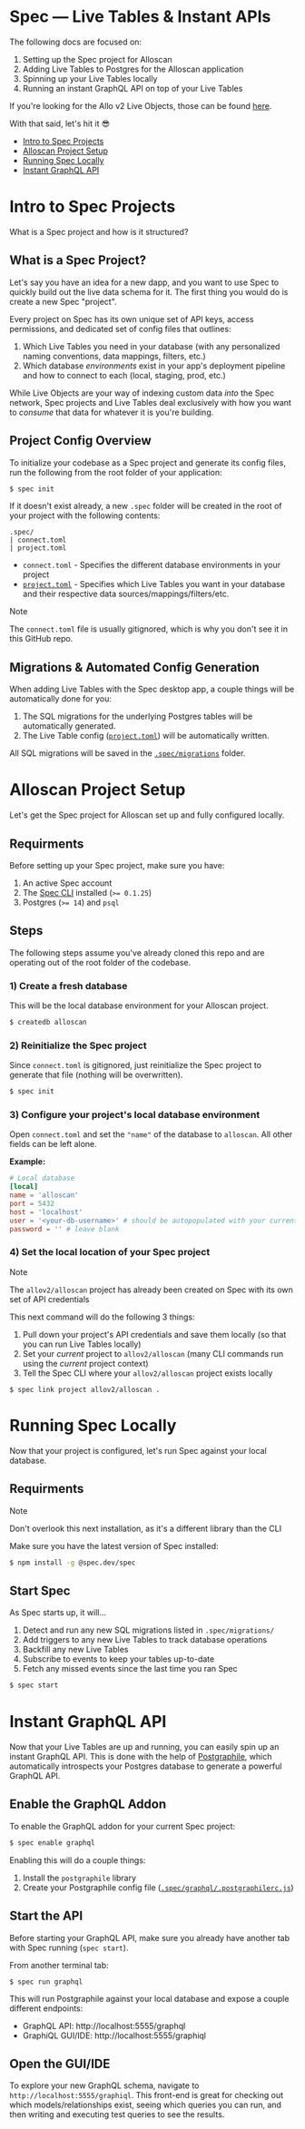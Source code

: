# Spec — Live Tables & Instant APIs

The following docs are focused on:

1. Setting up the Spec project for Alloscan
2. Adding Live Tables to Postgres for the Alloscan application
3. Spinning up your Live Tables locally
4. Running an instant GraphQL API on top of your Live Tables

If you're looking for the Allo v2 Live Objects, those can be found [here](https://github.com/allo-protocol/allo-v2-spec).

With that said, let's hit it 😎

* [Intro to Spec Projects](#intro-to-spec-projects)
* [Alloscan Project Setup](#alloscan-project-setup)
* [Running Spec Locally](#running-spec-locally)
* [Instant GraphQL API](#instant-graphql-api)

# Intro to Spec Projects

What is a Spec project and how is it structured?

## What is a Spec Project?

Let's say you have an idea for a new dapp, and you want to use Spec to quickly build out the live data schema for it. The first thing you would do is create a new Spec "project". 

Every project on Spec has its own unique set of API keys, access permissions, and dedicated set of config files that outlines:

1. Which Live Tables you need in your database (with any personalized naming conventions, data mappings, filters, etc.)
2. Which database _environments_ exist in your app's deployment pipeline and how to connect to each (local, staging, prod, etc.)

While Live Objects are your way of indexing custom data _into_ the Spec network, Spec projects and Live Tables deal exclusively with how you want to _consume_ that data for whatever it is you're building.

## Project Config Overview

To initialize your codebase as a Spec project and generate its config files, run the following from the root folder of your application:

```bash
$ spec init
```

If it doesn't exist already, a new `.spec` folder will be created in the root of your project with the following contents:

```
.spec/
| connect.toml
| project.toml
```

* `connect.toml` - Specifies the different database environments in your project
* [`project.toml`](/.spec/project.toml) - Specifies which Live Tables you want in your database and their respective data sources/mappings/filters/etc.

> [!NOTE]
> The `connect.toml` file is usually gitignored, which is why you don't see it in this GitHub repo.

## Migrations & Automated Config Generation

When adding Live Tables with the Spec desktop app, a couple things will be automatically done for you:

1. The SQL migrations for the underlying Postgres tables will be automatically generated.
2. The Live Table config ([`project.toml`](/.spec/project.toml)) will be automatically written.

All SQL migrations will be saved in the [`.spec/migrations`](/.spec/migrations/) folder.

# Alloscan Project Setup

Let's get the Spec project for Alloscan set up and fully configured locally.

## Requirments

Before setting up your Spec project, make sure you have:

1. An active Spec account
2. The [Spec CLI](https://github.com/spec-dev/allo/blob/master/guides/CLI-Setup.md) installed (`>= 0.1.25`)
3. Postgres (`>= 14`) and `psql`

## Steps

The following steps assume you've already cloned this repo and are operating out of the root folder of the codebase.

### 1) Create a fresh database

This will be the local database environment for your Alloscan project.

```bash
$ createdb alloscan
```

### 2) Reinitialize the Spec project

Since `connect.toml` is gitignored, just reinitialize the Spec project to generate that file (nothing will be overwritten).

```bash
$ spec init
```

### 3) Configure your project's local database environment

Open `connect.toml` and set the `"name"` of the database to `alloscan`. All other fields can be left alone.

**Example:**<br>
```toml
# Local database
[local]
name = 'alloscan'
port = 5432
host = 'localhost'
user = '<your-db-username>' # should be autopopulated with your current db user
password = '' # leave blank
```

### 4) Set the local location of your Spec project

> [!NOTE]
> The `allov2/alloscan` project has already been created on Spec with its own set of API credentials 

This next command will do the following 3 things:

1. Pull down your project's API credentials and save them locally (so that you can run Live Tables locally)
2. Set your _current_ project to `allov2/alloscan` (many CLI commands run using the _current_ project context)
3. Tell the Spec CLI where your `allov2/alloscan` project exists locally

```
$ spec link project allov2/alloscan .
```

# Running Spec Locally

Now that your project is configured, let's run Spec against your local database.

## Requirments

> [!NOTE]
> Don't overlook this next installation, as it's a different library than the CLI

Make sure you have the latest version of Spec installed:

```bash
$ npm install -g @spec.dev/spec
```

## Start Spec

As Spec starts up, it will...

1. Detect and run any new SQL migrations listed in `.spec/migrations/`
2. Add triggers to any new Live Tables to track database operations
3. Backfill any new Live Tables
4. Subscribe to events to keep your tables up-to-date
5. Fetch any missed events since the last time you ran Spec

```bash
$ spec start
```

# Instant GraphQL API

Now that your Live Tables are up and running, you can easily spin up an instant GraphQL API. This is done with the help of [Postgraphile](https://github.com/graphile/crystal), which automatically introspects your Postgres database to generate a powerful GraphQL API.

## Enable the GraphQL Addon

To enable the GraphQL addon for your current Spec project:

```bash
$ spec enable graphql
```

Enabling this will do a couple things:

1. Install the `postgraphile` library
2. Create your Postgraphile config file ([`.spec/graphql/.postgraphilerc.js`](/.spec/graphql/.postgraphilerc.js))

## Start the API

Before starting your GraphQL API, make sure you already have another tab with Spec running (`spec start`).

From another terminal tab:
```
$ spec run graphql
```

This will run Postgraphile against your local database and expose a couple different endpoints:

* GraphQL API: http://localhost:5555/graphql
* GraphiQL GUI/IDE: http://localhost:5555/graphiql

## Open the GUI/IDE

To explore your new GraphQL schema, navigate to `http://localhost:5555/graphiql`. This front-end is great for checking out which models/relationships exist, seeing which queries you can run, and then writing and executing test queries to see the results.